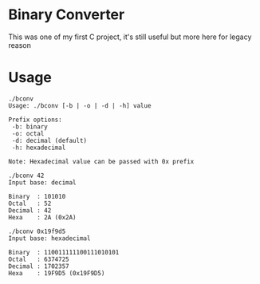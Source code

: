 # Binary Converter
This was one of my first C project, it's still useful but more here for legacy reason

# Usage
```
./bconv 
Usage: ./bconv [-b | -o | -d | -h] value

Prefix options:
 -b: binary
 -o: octal
 -d: decimal (default)
 -h: hexadecimal

Note: Hexadecimal value can be passed with 0x prefix
```

```
./bconv 42
Input base: decimal

Binary  : 101010
Octal   : 52
Decimal : 42
Hexa    : 2A (0x2A)
```

```
./bconv 0x19f9d5
Input base: hexadecimal

Binary  : 110011111100111010101
Octal   : 6374725
Decimal : 1702357
Hexa    : 19F9D5 (0x19F9D5)
```
